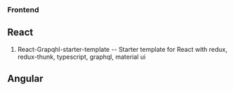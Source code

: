 ### Frontend
## React
1. React-Grapqhl-starter-template -- Starter template for React with redux, redux-thunk, typescript, graphql, material ui

## Angular
